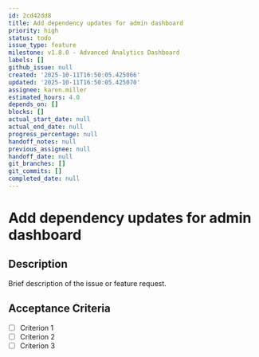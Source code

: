 ```yaml
---
id: 2cd42dd8
title: Add dependency updates for admin dashboard
priority: high
status: todo
issue_type: feature
milestone: v1.8.0 - Advanced Analytics Dashboard
labels: []
github_issue: null
created: '2025-10-11T16:50:05.425066'
updated: '2025-10-11T16:50:05.425070'
assignee: karen.miller
estimated_hours: 4.0
depends_on: []
blocks: []
actual_start_date: null
actual_end_date: null
progress_percentage: null
handoff_notes: null
previous_assignee: null
handoff_date: null
git_branches: []
git_commits: []
completed_date: null
---
```


# Add dependency updates for admin dashboard

## Description

Brief description of the issue or feature request.

## Acceptance Criteria

- [ ] Criterion 1
- [ ] Criterion 2
- [ ] Criterion 3